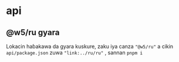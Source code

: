 # api

## @w5/ru gyara

Lokacin haɓakawa da gyara kuskure, zaku iya canza `"@w5/ru"` a cikin `api/package.json` zuwa `"link:../ru/ru"` , sannan `pnpm i`

